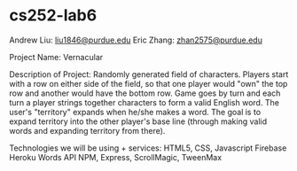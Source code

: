# cs252-lab6
Andrew Liu: liu1846@purdue.edu
Eric Zhang: zhan2575@purdue.edu

Project Name: Vernacular
 
Description of Project:
Randomly generated field of characters. Players start with a row on either side of the field,
so that one player would "own" the top row and another would have the bottom row.
Game goes by turn and each turn a player strings together characters to form a valid English word.
The user's "territory" expands when he/she makes a word. The goal is to expand territory into the other
player's base line (through making valid words and expanding territory from there).

Technologies we will be using + services:
HTML5, CSS, Javascript
Firebase
Heroku
Words API
NPM, Express, ScrollMagic, TweenMax
